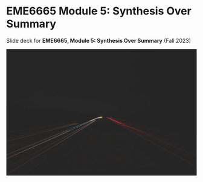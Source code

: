 # EME6665 Module 5: Synthesis Over Summary

Slide deck for **EME6665, Module 5: Synthesis Over Summary** (Fall 2023)

![](img/5-synthesis.jpg)
